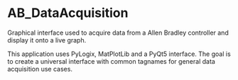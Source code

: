 # AB_DataAcquisition
Graphical interface used to acquire data from a Allen Bradley controller and display it onto a live graph.

This application uses PyLogix, MatPlotLib and a PyQt5 interface. The goal is to create a universal interface with common tagnames for general data acquisition use cases.
